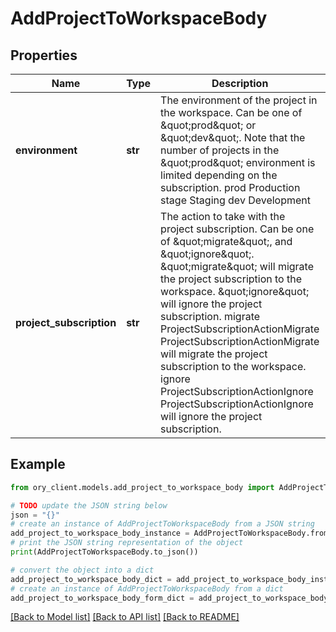 # AddProjectToWorkspaceBody


## Properties

Name | Type | Description | Notes
------------ | ------------- | ------------- | -------------
**environment** | **str** | The environment of the project in the workspace. Can be one of \&quot;prod\&quot; or \&quot;dev\&quot;. Note that the number of projects in the \&quot;prod\&quot; environment is limited depending on the subscription. prod Production stage Staging dev Development | 
**project_subscription** | **str** | The action to take with the project subscription. Can be one of \&quot;migrate\&quot;, and \&quot;ignore\&quot;. \&quot;migrate\&quot; will migrate the project subscription to the workspace. \&quot;ignore\&quot; will ignore the project subscription. migrate ProjectSubscriptionActionMigrate  ProjectSubscriptionActionMigrate will migrate the project subscription to the  workspace. ignore ProjectSubscriptionActionIgnore  ProjectSubscriptionActionIgnore will ignore the project subscription. | 

## Example

```python
from ory_client.models.add_project_to_workspace_body import AddProjectToWorkspaceBody

# TODO update the JSON string below
json = "{}"
# create an instance of AddProjectToWorkspaceBody from a JSON string
add_project_to_workspace_body_instance = AddProjectToWorkspaceBody.from_json(json)
# print the JSON string representation of the object
print(AddProjectToWorkspaceBody.to_json())

# convert the object into a dict
add_project_to_workspace_body_dict = add_project_to_workspace_body_instance.to_dict()
# create an instance of AddProjectToWorkspaceBody from a dict
add_project_to_workspace_body_form_dict = add_project_to_workspace_body.from_dict(add_project_to_workspace_body_dict)
```
[[Back to Model list]](../README.md#documentation-for-models) [[Back to API list]](../README.md#documentation-for-api-endpoints) [[Back to README]](../README.md)


